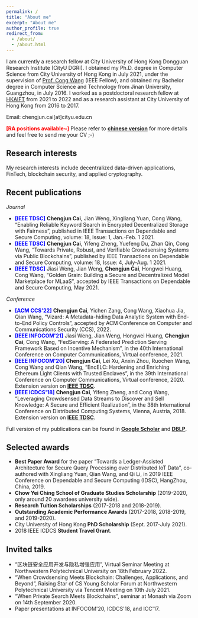 ```yaml
---
permalink: /
title: "About me"
excerpt: "About me"
author_profile: true
redirect_from:
  - /about/
  - /about.html
---
```


I am currently a research fellow at City University of Hong Kong Dongguan Research Institute (CityU DGRI). I obtained my Ph.D. degree in Computer Science from City University of Hong Kong in July 2021, under the supervision of [Prof. Cong Wang](https://www.cs.cityu.edu.hk/~congwang/) (IEEE Fellow), and obtained my Bachelor degree in Computer Science and Technology from Jinan University, Guangzhou, in July 2016. I worked as a postdoctoral research fellow at [HKAIFT](https://hkaift.com/) from 2021 to 2022 and as a research assistant at City University of Hong Kong from 2016 to 2017. 

Email: chengjun.cai[at]cityu.edu.cn

<span style="color:red">**[RA positions available~]**</span> Please refer to **[chinese version](http://www.gaoxiaojob.com/zhaopin/gaoxiaojiaofu/20220408/603625.html)** for more details and feel free to send me your CV ;-)

## Research interests
My research interests include decentralized data-driven applications, FinTech, blockchain security, and applied cryptography.


## Recent publications

*Journal*

-	<span style="color:blue">**[IEEE TDSC]**</span> **Chengjun Cai**, Jian Weng, Xingliang Yuan, Cong Wang, “Enabling Reliable Keyword Search in Encrypted Decentralized Storage with Fairness”, published in IEEE Transactions on Dependable and Secure Computing, volume: 18, Issue: 1, Jan.-Feb. 1 2021.
- <span style="color:blue">**[IEEE TDSC]**</span> **Chengjun Cai**, Yifeng Zheng, Yuefeng Du, Zhan Qin, Cong Wang, “Towards Private, Robust, and Verifiable Crowdsensing Systems via Public Blockchains”, published by IEEE Transactions on Dependable and Secure Computing, volume: 18, Issue: 4, July-Aug. 1 2021.
- <span style="color:blue">**[IEEE TDSC]**</span>	Jiasi Weng, Jian Weng, **Chengjun Cai**, Hongwei Huang, Cong Wang, “Golden Grain: Building a Secure and Decentralized Model Marketplace for MLaaS”, accepted by IEEE Transactions on Dependable and Secure Computing, May 2021.


*Conference*
- <span style="color:blue">**[ACM CCS'22]**</span>	**Chengjun Cai**, Yichen Zang, Cong Wang, Xiaohua Jia, Qian Wang, “Vizard: A Metadata-hiding Data Analytic System with End-to-End Policy Controls”, accepted by ACM Conference on Computer and Communications Security (CCS), 2022.
- <span style="color:blue">**[IEEE INFOCOM'21]**</span>	Jiasi Weng, Jian Weng, Hongwei Huang, **Chengjun Cai**, Cong Wang, “FedServing: A Federated Prediction Serving Framework Based on Incentive Mechanism”, in the 40th International Conference on Computer Communications, Virtual conference, 2021.
- <span style="color:blue">**[IEEE INFOCOM'20]**</span> **Chengjun Cai**, Lei Xu, Anxin Zhou, Ruochen Wang, Cong Wang and Qian Wang, “EncELC: Hardening and Enriching Ethereum Light Clients with Trusted Enclaves”, in the 39th International Conference on Computer Communications, Virtual conference, 2020. Extension version on **[IEEE TDSC](https://ieeexplore.ieee.org/document/9512478)**.
- <span style="color:blue">**[IEEE ICDCS'18]**</span>	**Chengjun Cai**, Yifeng Zheng, and Cong Wang, “Leveraging Crowdsensed Data Streams to Discover and Sell Knowledge: A Secure and Efficient Realization”, in the 38th International Conference on Distributed Computing Systems, Vienna, Austria, 2018. Extension version on **[IEEE TDSC](https://ieeexplore.ieee.org/document/8930291)**.


Full version of my publications can be found in **[Google Scholar](https://scholar.google.com.hk/citations?user=42rBIcAAAAAJ&hl=en)** and **[DBLP](https://dblp.org/pid/198/7220.html)**.


## Selected awards

- **Best Paper Award** for the paper “Towards a Ledger-Assisted Architecture for Secure Query Processing over Distributed IoT Data”, co-authored with Xingliang Yuan, Qian Wang, and Qi Li, in 2019 IEEE Conference on Dependable and Secure Computing (IDSC), HangZhou, China, 2019.
- **Chow Yei Ching School of Graduate Studies Scholarship** (2019-2020, only around 20 awardees university wide).
- **Research Tuition Scholarships** (2017-2018 and 2018-2019).
- **Outstanding Academic Performance Awards** (2017-2018, 2018-2019, and 2019-2020).
- City University of Hong Kong **PhD Scholarship** (Sept. 2017-July 2021).
- 2018 IEEE ICDCS **Student Travel Grant**.


## Invited talks

- “区块链安全应用开发与隐私增强应用”, Virtual Seminar Meeting at Northwestern Polytechnical University on 18th February 2022.
- “When Crowdsensing Meets Blockchain: Challenges, Applications, and Beyond”, Raising Star of CS Young Scholar Forum at Northwestern Polytechnical University via Tencent Meeting on 10th July 2021.
- “When Private Search Meets Blockchains”, seminar at Monash via Zoom on 14th September 2020.
- Paper presentations at INFOCOM'20, ICDCS'18, and ICC'17.
